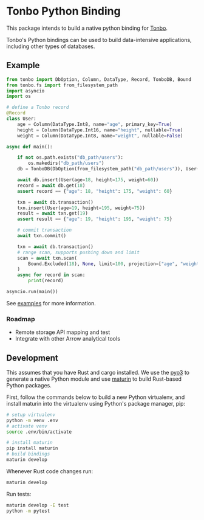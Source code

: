 # Tonbo Python Binding

This package intends to build a native python binding for [Tonbo](https://github.com/tonbo-io/tonbo).

Tonbo's Python bindings can be used to build data-intensive applications, including other types of databases.

## Example

```py
from tonbo import DbOption, Column, DataType, Record, TonboDB, Bound
from tonbo.fs import from_filesystem_path
import asyncio
import os

# define a Tonbo record
@Record
class User:
    age = Column(DataType.Int8, name="age", primary_key=True)
    height = Column(DataType.Int16, name="height", nullable=True)
    weight = Column(DataType.Int8, name="weight", nullable=False)

async def main():

    if not os.path.exists("db_path/users"):
        os.makedirs("db_path/users")
    db = TonboDB(DbOption(from_filesystem_path("db_path/users")), User())

    await db.insert(User(age=18, height=175, weight=60))
    record = await db.get(18)
    assert record == {"age": 18, "height": 175, "weight": 60}

    txn = await db.transaction()
    txn.insert(User(age=19, height=195, weight=75))
    result = await txn.get(19)
    assert result == {"age": 19, "height": 195, "weight": 75}

    # commit transaction
    await txn.commit()

    txn = await db.transaction()
    # range scan, supports pushing down and limit
    scan = await txn.scan(
        Bound.Excluded(18), None, limit=100, projection=["age", "weight"]
    )
    async for record in scan:
        print(record)

asyncio.run(main())
```

See [examples](example/README.md) for more information.

### Roadmap

- Remote storage API mapping and test
- Integrate with other Arrow analytical tools

## Development

This assumes that you have Rust and cargo installed. We use the [pyo3](https://github.com/PyO3/pyo3) to generate a native Python module and use [maturin](https://github.com/PyO3/maturin) to build Rust-based Python packages.

First, follow the commands below to build a new Python virtualenv, and install maturin into the virtualenv using Python's package manager, pip:

```bash
# setup virtualenv
python -m venv .env
# activate venv
source .env/bin/activate

# install maturin
pip install maturin
# build bindings
maturin develop
```

Whenever Rust code changes run:

```bash
maturin develop
```

Run tests:

```bash
maturin develop -E test
python -m pytest
```
